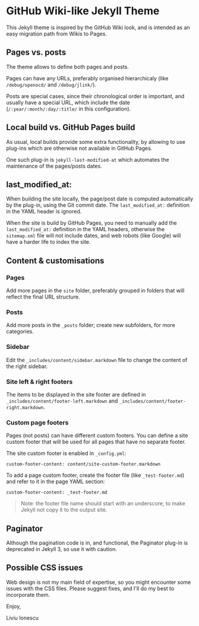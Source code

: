 # GitHub Wiki-like Jekyll Theme

This Jekyll theme is inspired by the GitHub Wiki look, and is intended as an easy migration path from Wikis to Pages.

## Pages vs. posts

The theme allows to define both pages and posts.

Pages can have any URLs, preferably organised hierarchicaly (like `/debug/openocd/` and `/debug/jlink/`).

Posts are special cases, since their chronological order is important, and usually have a special URL, which include the date (`/:year/:month/:day/:title/` in this configuration).

## Local build vs. GitHub Pages build

As usual, local builds provide some extra functionality, by allowing to use plug-ins which are otherwise not available in GitHub Pages.

One such plug-in is `jekyll-last-modified-at` which automates the maintenance of the pages/posts dates.

## last_modified_at:

When building the site locally, the page/post date is computed automatically by the plug-in, using the Git commit date. The `last_modified_at:` definition in the YAML header is ignored.

When the site is build by GitHub Pages, you need to manually add the `last_modified_at:` definition in the YAML headers, otherwise the `sitemap.xml` file will not include dates, and web robots (like Google) will have a harder life to index the site.

## Content & customisations

### Pages

Add more pages in the `site` folder, preferably grouped in folders that will reflect the final URL structure.

### Posts

Add more posts in the `_posts` folder; create new subfolders, for more categories.

### Sidebar

Edit the `_includes/content/sidebar.markdown` file to change the content of the right sidebar.

### Site left & right footers

The items to be displayed in the site footer are defined in `_includes/content/footer-left.markdown` and `_includes/content/footer-right.markdown`.

### Custom page footers

Pages (not posts) can have different custom footers. You can define a site custom footer that will be used for all pages that have no separate footer.

The site custom footer is enabled in `_config.yml`:

```
custom-footer-content: content/site-custom-footer.markdown
```

To add a page custom footer, create the footer file (like `_test-footer.md`) and refer to it in the page YAML section:

```
custom-footer-content: _test-footer.md
```

> Note: the footer file name should start with an underscore, to make Jekyll not copy it to the output site.

## Paginator

Although the pagination code is in, and functional, the Paginator plug-in is deprecated in Jekyll 3, so use it with caution.

## Possible CSS issues

Web design is not my main field of expertise, so you might encounter some issues with the CSS files. Please suggest fixes, and I'll do my best to incorporate them.

Enjoy,

Liviu Ionescu
